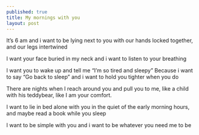 ```yaml
---
published: true
title: My mornings with you
layout: post
---
```

It’s 6 am and i want to be lying next to you
with our hands locked together, and our legs intertwined

I want your face buried in my neck
and i want to listen to your breathing

I want you to wake up and tell me 
“I’m so tired and sleepy”
Because i want to say
“Go back to sleep”
and i want to hold you tighter when you do

There are nights when I reach around you 
and pull you to me, like a child with his teddybear, 
like I am your comfort.

I want to lie in bed alone with you 
in the quiet of the early morning hours, 
and maybe read a book while you sleep

I want to be simple with you 
and i want to be whatever you need me to be